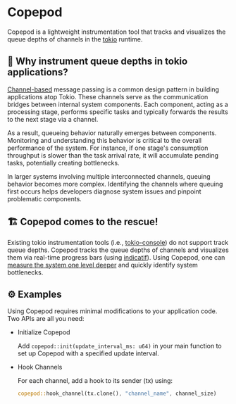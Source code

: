 # Copepod 

Copepod is a lightweight instrumentation tool that tracks and visualizes the queue depths of channels in the [tokio](https://github.com/tokio-rs/tokio) runtime.

## 🧱 Why instrument queue depths in tokio applications?

[Channel-based](https://tokio.rs/tokio/tutorial/channels) message passing is a common design pattern in building applications atop Tokio.
These channels serve as the communication bridges between internal system components.
Each component, acting as a processing stage, performs specific tasks and typically forwards the results to the next stage via a channel.

As a result, queueing behavior naturally emerges between components.
Monitoring and understanding this behavior is critical to the overall performance of the system.
For instance, if one stage's consumption throughput is slower than the task arrival rate, it will accumulate pending tasks, potentially creating bottlenecks.

In larger systems involving multiple interconnected channels, queuing behavior becomes more complex.
Identifying the channels where queuing first occurs helps developers diagnose system issues and pinpoint problematic components.

## 🏗️ Copepod comes to the rescue!

Existing tokio instrumentation tools (i.e., [tokio-console](https://github.com/tokio-rs/console)) do not support track queue depths.
Copepod tracks the queue depths of channels and visualizes them via real-time progress bars (using [indicatif](https://github.com/console-rs/indicatif)).
Using Copepod, one can [measure the system one level deeper](https://cacm.acm.org/research/always-measure-one-level-deeper/) and quickly identify system bottlenecks.

## ⚙️ Examples

Using Copepod requires minimal modifications to your application code. Two APIs are all you need:

- Initialize Copepod

  Add `copepod::init(update_interval_ms: u64)` in your main function to set up Copepod with a specified update interval.

- Hook Channels

  For each channel, add a hook to its sender (tx) using:
  ```rust
  copepod::hook_channel(tx.clone(), "channel_name", channel_size)
  ```

